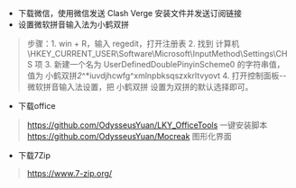 - 下载微信，使用微信发送 Clash Verge 安装文件并发送订阅链接
- 设置微软拼音输入法为小鹤双拼
>步骤：1. win + R，输入 regedit，打开注册表
        2. 找到 计算机\HKEY_CURRENT_USER\Software\Microsoft\InputMethod\Settings\CHS 项
      3. 新建一个名为 UserDefinedDoublePinyinScheme0 的字符串值，值为 小鹤双拼*2*^*iuvdjhcwfg^xmlnpbksqszxkrltvyovt
      4. 打开控制面板--微软拼音输入法设置，把 小鹤双拼 设置为双拼的默认选择即可。
- 下载office
>https://github.com/OdysseusYuan/LKY_OfficeTools 一键安装脚本
>https://github.com/OdysseusYuan/Mocreak 图形化界面
- 下载7Zip
>https://www.7-zip.org/